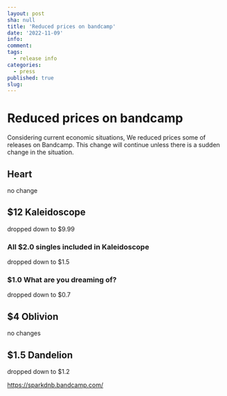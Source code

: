 ```yaml
---
layout: post
sha: null
title: 'Reduced prices on bandcamp'
date: '2022-11-09'
info: 
comment: 
tags:
  - release info
categories:
  - press
published: true
slug: 
---
```


# Reduced prices on bandcamp


Considering current economic situations, We reduced prices some of releases on Bandcamp. This change will continue unless there is a sudden change in the situation.


  ## Heart
  no change

  ## $12 Kaleidoscope
  dropped down to $9.99
  ### All $2.0 singles included in Kaleidoscope
  dropped down to $1.5
  ### $1.0 What are you dreaming of?
  dropped down to $0.7

  ## $4 Oblivion
  no changes

  ## $1.5 Dandelion
  dropped down to $1.2


https://sparkdnb.bandcamp.com/